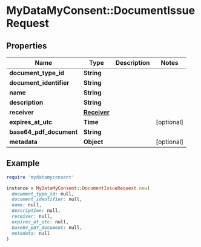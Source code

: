 # MyDataMyConsent::DocumentIssueRequest

## Properties

| Name | Type | Description | Notes |
| ---- | ---- | ----------- | ----- |
| **document_type_id** | **String** |  |  |
| **document_identifier** | **String** |  |  |
| **name** | **String** |  |  |
| **description** | **String** |  |  |
| **receiver** | [**Receiver**](Receiver.md) |  |  |
| **expires_at_utc** | **Time** |  | [optional] |
| **base64_pdf_document** | **String** |  |  |
| **metadata** | **Object** |  | [optional] |

## Example

```ruby
require 'mydatamyconsent'

instance = MyDataMyConsent::DocumentIssueRequest.new(
  document_type_id: null,
  document_identifier: null,
  name: null,
  description: null,
  receiver: null,
  expires_at_utc: null,
  base64_pdf_document: null,
  metadata: null
)
```

